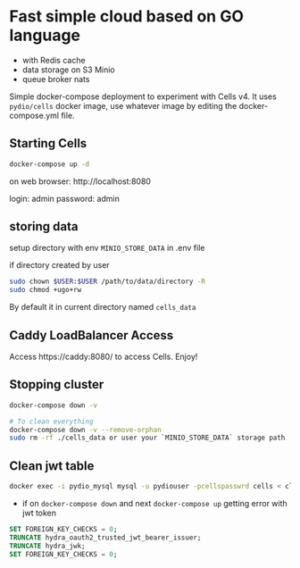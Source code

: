 # Fast simple cloud based on GO language

- with Redis cache
- data storage on S3 Minio
- queue broker nats

Simple docker-compose deployment to experiment with Cells v4.
It uses `pydio/cells` docker image, use whatever image by editing the docker-compose.yml file.

## Starting Cells

```bash
docker-compose up -d
```

on web browser: http://localhost:8080

login: admin
password: admin

## storing data

setup directory with env `MINIO_STORE_DATA` in .env file

if directory created by user
```bash
sudo chown $USER:$USER /path/to/data/directory -R
sudo chmod +ugo+rw
```

By default it in current directory named `cells_data`
 

## Caddy LoadBalancer Access

Access https://caddy:8080/ to access Cells. Enjoy!

## Stopping cluster

```bash
docker-compose down -v
```

```sh
# To clean everything
docker-compose down -v --remove-orphan
sudo rm -rf ./cells_data or user your `MINIO_STORE_DATA` storage path
```

## Clean jwt table

```bash
docker exec -i pydio_mysql mysql -u pydiouser -pcellspasswrd cells < clean-jwt.sql
```

- if on `docker-compose down` and next `docker-compose up` getting error with jwt token
```sql
SET FOREIGN_KEY_CHECKS = 0;
TRUNCATE hydra_oauth2_trusted_jwt_bearer_issuer;
TRUNCATE hydra_jwk;
SET FOREIGN_KEY_CHECKS = 0;

```

